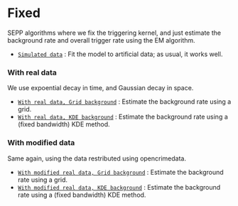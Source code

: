 # Fixed

SEPP algorithms where we fix the triggering kernel, and just estimate the background rate and overall trigger rate using the EM algorithm.

- [`Simulated data`](Simulated%20data.ipynb) : Fit the model to artificial data; as usual, it works well.


### With real data

We use expoential decay in time, and Gaussian decay in space.

- [`With real data, Grid background`](With%20real%20data,%20Grid%20background.ipynb) : Estimate the background rate using a grid.
- [`With real data, KDE background`](With%20real%20data,%20KDE%20background.ipynb) : Estimate the background rate using a (fixed bandwidth) KDE method.


### With modified data

Same again, using the data restributed using opencrimedata.

- [`With modified real data, Grid background`](With%20modified%20real%20data,%20Grid%20background.ipynb) : Estimate the background rate using a grid.
- [`With modified real data, KDE background`](With%20modified%20real%20data,%20KDE%20background.ipynb) : Estimate the background rate using a (fixed bandwidth) KDE method.
